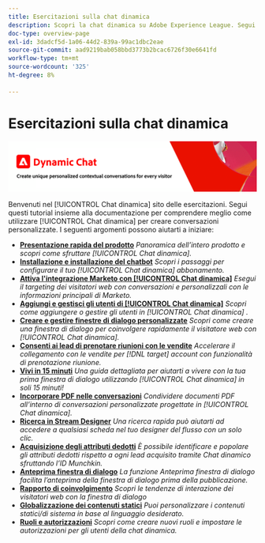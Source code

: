 ```yaml
---
title: Esercitazioni sulla chat dinamica
description: Scopri la chat dinamica su Adobe Experience League. Segui questi tutorial insieme alla documentazione per comprendere meglio come utilizzare la chat dinamica per creare conversazioni personalizzate.
doc-type: overview-page
exl-id: 3dadcf5d-1a06-44d2-839a-99ac1dbc2eae
source-git-commit: aad9219bab058bbd3773b2bcac6726f30e6641fd
workflow-type: tm+mt
source-wordcount: '325'
ht-degree: 8%

---
```


# Esercitazioni sulla chat dinamica

![](assets/dynamic-chat-header.png)

Benvenuti nel [!UICONTROL Chat dinamica]  sito delle esercitazioni. Segui questi tutorial insieme alla documentazione per comprendere meglio come utilizzare [!UICONTROL Chat dinamica]  per creare conversazioni personalizzate. I seguenti argomenti possono aiutarti a iniziare:

* **[Presentazione rapida del prodotto](product-tour.md)**
   *Panoramica dell’intero prodotto e scopri come sfruttare [!UICONTROL Chat dinamica].*
* **[Installazione e installazione del chatbot](setup.md)**
   *Scopri i passaggi per configurare il tuo [!UICONTROL Chat dinamica]  abbonamento.*
* **[Attiva l&#39;integrazione Marketo con [!UICONTROL Chat dinamica]](marketo-integration.md)**
   *Esegui il targeting dei visitatori web con conversazioni e personalizzali con le informazioni principali di Marketo.*
* **[Aggiungi e gestisci gli utenti di [!UICONTROL Chat dinamica]](user-management.md)**
   *Scopri come aggiungere o gestire gli utenti in [!UICONTROL Chat dinamica] .*
* **[Creare e gestire finestre di dialogo personalizzate](dialogue-management.md)**
   *Scopri come creare una finestra di dialogo per coinvolgere rapidamente il visitatore web con [!UICONTROL Chat dinamica].*
* **[Consenti ai lead di prenotare riunioni con le vendite](meeting-booking.md)**
   *Accelerare il collegamento con le vendite per [!DNL target] account con funzionalità di prenotazione riunione.*
* **[Vivi in 15 minuti](go-live-in-15-minutes.md)**
   *Una guida dettagliata per aiutarti a vivere con la tua prima finestra di dialogo utilizzando [!UICONTROL Chat dinamica]  in soli 15 minuti!*
* **[Incorporare PDF nelle conversazioni](document-cloud-integration.md)**
   *Condividere documenti PDF all’interno di conversazioni personalizzate progettate in [!UICONTROL Chat dinamica].*
* **[Ricerca in Stream Designer](search-in-stream-designer.md)**
   *Una ricerca rapida può aiutarti ad accedere a qualsiasi scheda nel tuo designer del flusso con un solo clic.*
* **[Acquisizione degli attributi dedotti](capture-inferred-attributes.md)**
   *È possibile identificare e popolare gli attributi dedotti rispetto a ogni lead acquisito tramite Chat dinamico sfruttando l’ID Munchkin.*
* **[Anteprima finestra di dialogo](dialogue-preview.md)**
   *La funzione Anteprima finestra di dialogo facilita l’anteprima della finestra di dialogo prima della pubblicazione.*
* **[Rapporto di coinvolgimento](engagement-report.md)**
   *Scopri le tendenze di interazione dei visitatori web con la finestra di dialogo*
* **[Globalizzazione dei contenuti statici](globalization-of-static-content.md)**
   *Puoi personalizzare i contenuti statici/di sistema in base al linguaggio desiderato.*
* **[Ruoli e autorizzazioni](roles-and-permissions.md)**
   *Scopri come creare nuovi ruoli e impostare le autorizzazioni per gli utenti della chat dinamica.*
